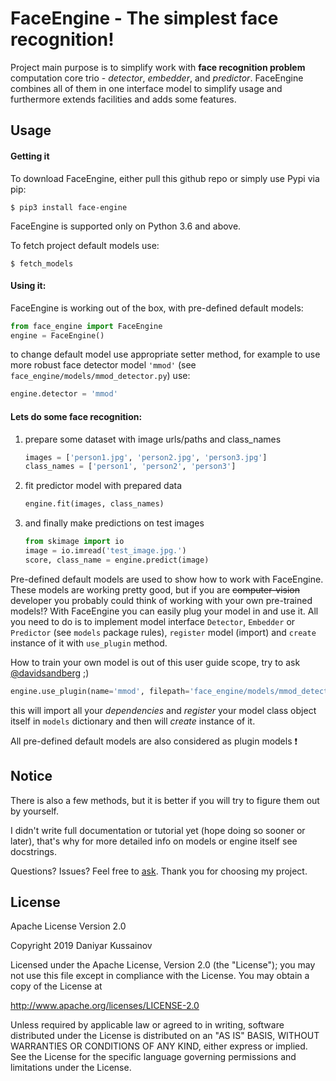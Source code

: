 # FaceEngine - The simplest face recognition!

Project main purpose is to simplify work with __face recognition problem__ 
computation core trio - *detector*, *embedder*, and *predictor*. FaceEngine 
combines all of them in one interface model to simplify usage and furthermore 
extends facilities and adds some features.

## Usage

#### Getting it
To download FaceEngine, either pull this github repo or simply use Pypi via pip:

    $ pip3 install face-engine
FaceEngine is supported only on Python 3.6 and above.
    
To fetch project default models use: 

    $ fetch_models

#### Using it:
FaceEngine is working out of the box, with pre-defined default models:

```python
from face_engine import FaceEngine
engine = FaceEngine()
```
to change default model use appropriate setter method, for example to use 
more robust face detector model `'mmod'` 
(see `face_engine/models/mmod_detector.py`) use:

```python
engine.detector = 'mmod'
```
 
 
#### Lets do some __face recognition__:

1. prepare some dataset with image urls/paths and class_names
 
    ```python
    images = ['person1.jpg', 'person2.jpg', 'person3.jpg']
    class_names = ['person1', 'person2', 'person3']
    ```

2. fit predictor model with prepared data

    ```python
    engine.fit(images, class_names)
    ```

3. and finally make predictions on test images

    ```python
    from skimage import io
    image = io.imread('test_image.jpg.')
    score, class_name = engine.predict(image)
    ```

Pre-defined default models are used to show how to work with FaceEngine. 
These models are working pretty good, but if you are ~~computer-vision~~ 
developer you probably could think of working  with your own 
pre-trained models!? With FaceEngine you can easily plug your
model in and use it. All you need to do is to implement model interface 
`Detector`, `Embedder` or `Predictor` (see `models` package rules), `register` 
model (import) and `create` instance of it with `use_plugin` method.

How to train your own model is out of this user guide scope, try to ask 
[@davidsandberg](https://github.com/davidsandberg) ;) 

```python
engine.use_plugin(name='mmod', filepath='face_engine/models/mmod_detector.py')
```
this will import all your *dependencies* and *register* your model class 
object itself in `models` dictionary and then will *create* instance of it.   

All pre-defined default models are also considered as plugin models :heavy_exclamation_mark:


## Notice
There is also a few methods, but it is better if you will try to figure them 
out by yourself.

I didn't write full documentation or tutorial yet (hope doing so sooner or later), 
that's why for more detailed info on models or engine itself see docstrings.

Questions? Issues? Feel free to [ask](https://github.com/guesswh0/face_engine/issues/new).
Thank you for choosing my project.

## License

Apache License Version 2.0

Copyright 2019 Daniyar Kussainov

Licensed under the Apache License, Version 2.0 (the "License");
you may not use this file except in compliance with the License.
You may obtain a copy of the License at

   http://www.apache.org/licenses/LICENSE-2.0

Unless required by applicable law or agreed to in writing, software
distributed under the License is distributed on an "AS IS" BASIS,
WITHOUT WARRANTIES OR CONDITIONS OF ANY KIND, either express or implied.
See the License for the specific language governing permissions and
limitations under the License.